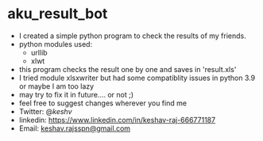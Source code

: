 # aku_result_bot
* I created a simple python program to check the results of my friends. 
* python modules used: 
  * urllib 
  * xlwt
* this program checks the result one by one and saves in 'result.xls'
* I tried module xlsxwriter but had some compatiblity issues in python 3.9 or maybe I am too lazy
* may try to fix it in future.... or not ;)
* feel free to suggest changes wherever you find me
* Twitter: @_keshv_
* linkedin: https://www.linkedin.com/in/keshav-raj-666771187
* Email: keshav.rajsspn@gmail.com
